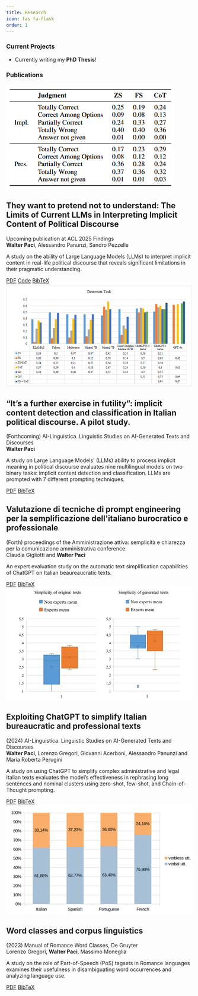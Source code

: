 ```yaml
---
title: Research
icon: fas fa-flask
order: 1
---
```


### Current Projects
- Currently writing my **PhD Thesis**!

### Publications

<div class="research-item">
  <div class="research-image">
    <img src="assets/they pretend-image.png" alt="Research visualization">
  </div>
  <h2 class="research-title">They want to pretend not to understand: The Limits of Current LLMs in Interpreting Implicit Content of Political Discourse </h2>
  <div class="research-venue">Upcoming publication at ACL 2025 Findings</div>
  <div class="research-authors"><b>Walter Paci</b>, Alessandro Panunzi, Sandro Pezzelle</div>
  <p>A study on the ability of Large Language Models (LLMs) to interpret implicit content in real-life political discourse that reveals significant limitations in their pragmatic understanding.</p>
  <div class="research-links">
    <a href="https://arxiv.org/pdf/2506.06775">PDF</a>
    <a href="https://github.com/WalterPaci/IMPAQTS-PID">Code</a>
    <a href="https://scholar.googleusercontent.com/scholar.bib?q=info:uz5QxJi2Oi8J:scholar.google.com/&output=citation&scisdr=CgLPA7yvENWL8_Wxbb4:AAZF9b8AAAAAaEq3db6lbCZ3E1MNvsNqV5kFmps&scisig=AAZF9b8AAAAAaEq3dR_tZDR12qOBfjgpKSROBxU&scisf=4&ct=citation&cd=-1&hl=it">BibTeX</a>
  </div>
</div>


<div class="research-item">
  <div class="research-image">
    <img src="assets/further_exercise-img.png" alt="Research visualization">
  </div>
  <h2 class="research-title">“It’s a further exercise in futility”: implicit content detection and classification in Italian political discourse. A pilot study.</h2>
  <div class="research-venue">(Forthcoming) AI-Linguistica. Linguistic Studies on AI-Generated Texts and Discourses</div>
  <div class="research-authors"><b>Walter Paci</b></div>
  <p>A study on Large Language Models' (LLMs) ability to process implicit meaning in political discourse evaluates nine multilingual models on two binary tasks: implicit content detection and classification. LLMs are prompted with 7 different prompting techniques.</p>
  <div class="research-links">
    <a href="">PDF</a>
    <a href="">BibTeX</a>
  </div>
</div>

<div class="research-item">
  <h2 class="research-title">Valutazione di tecniche di prompt engineering per la semplificazione dell'italiano burocratico e professionale</h2>
  <div class="research-venue">(Forth) proceedings of the Amministrazione attiva: semplicità e chiarezza per la comunicazione amministrativa conference. </div>
  <div class="research-authors">Claudia Gigliotti and <b>Walter Paci</b></div>
  <p>An expert evaluation study on the automatic text simplification capabilities of ChatGPT on Italian beaureaucratic texts.</p>
  <div class="research-links">
    <a href="">PDF</a>
    <a href="">BibTeX</a>
  </div>
</div>


<div class="research-item">
  <div class="research-image">
    <img src="assets/exploiting-img.png" alt="Research visualization">
  </div>
  <h2 class="research-title">Exploiting ChatGPT to simplify Italian bureaucratic and professional texts</h2>
  <div class="research-venue">(2024) AI-Linguistica. Linguistic Studies on AI-Generated Texts and Discourses</div>
  <div class="research-authors"><b>Walter Paci</b>, Lorenzo Gregori, Giovanni Acerboni, Alessandro Panunzi and Maria Roberta Perugini</div>
  <p>A study on using ChatGPT to simplify complex administrative and legal Italian texts evaluates the model’s effectiveness in rephrasing long sentences and nominal clusters using zero-shot, few-shot, and Chain-of-Thought prompting.</p>
  <div class="research-links">
    <a href="https://ai-ling.publia.org/ai_ling/article/view/13/12">PDF</a>
    <a href="https://ai-ling.publia.org/ai_ling/citationstylelanguage/download/bibtex?submissionId=13&publicationId=17">BibTeX</a>
  </div>
</div>

<div class="research-item">
  <div class="research-image">
    <img src="assets/word_classes-img.png" alt="Research visualization">
  </div>
  <h2 class="research-title">Word classes and corpus linguistics</h2>
  <div class="research-venue">(2023) Manual of Romance Word Classes, De Gruyter</div>
  <div class="research-authors">Lorenzo Gregori, <b>Walter Paci</b>, Massimo Moneglia</div>
  <p>A study on the role of Part-of-Speech (PoS) tagsets in Romance languages examines their usefulness in disambiguating word occurrences and analyzing language use.</p>
  <div class="research-links">
    <a href="https://www.degruyter.com/document/doi/10.1515/9783110746389/pdf?licenseType=restricted#page=785">PDF</a>
    <a href="https://scholar.googleusercontent.com/scholar.bib?q=info:GCMveu6c-84J:scholar.google.com/&output=citation&scisdr=CgLPA7yvENWL8_XG7oE:AAZF9b8AAAAAaErA9oGzgcOVtEsbZmWoU4_FmM0&scisig=AAZF9b8AAAAAaErA9nxw27FjBLdPsUH1D18s5Gs&scisf=4&ct=citation&cd=-1&hl=it">BibTeX</a>
  </div>
</div>

